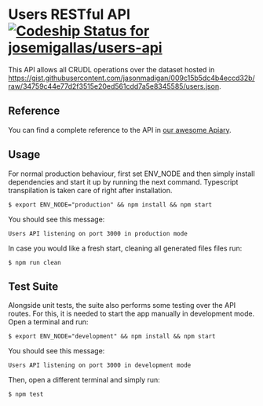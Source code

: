 # Users RESTful API[ ![Codeship Status for josemigallas/users-api](https://app.codeship.com/projects/017055e0-4b1b-0135-9499-6a83b1829c88/status?branch=master)](https://app.codeship.com/projects/232759)
This API allows all CRUDL operations over the dataset hosted in https://gist.githubusercontent.com/jasonmadigan/009c15b5dc4b4eccd32b/raw/34759c44e77d2f3515e20ed561cdd7a5e8345585/users.json.

## Reference
You can find a complete reference to the API in [our awesome Apiary](http://docs.users226.apiary.io/#).

## Usage
For normal production behaviour, first set ENV_NODE and then simply install dependencies and start it up by running the next command. Typescript transpilation is taken care of right after installation.
```
$ export ENV_NODE="production" && npm install && npm start
```
You should see this message:
```
Users API listening on port 3000 in production mode
```
In case you would like a fresh start, cleaning all generated files files run:
```
$ npm run clean
```

## Test Suite
Alongside unit tests, the suite also performs some testing over the API routes. For this, it is needed to start the app manually in development mode. Open a terminal and run:
```
$ export ENV_NODE="development" && npm install && npm start
```
You should see this message:
```
Users API listening on port 3000 in development mode
```
Then, open a different terminal and simply run:
```
$ npm test
```
